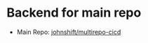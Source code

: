 # Backend for main repo
- Main Repo: [johnshift/multirepo-cicd](https://github.com/johnshift/multirepo-cicd)